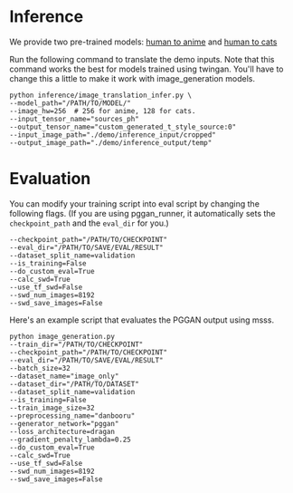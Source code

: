 # Inference

We provide two pre-trained models: [human to anime](https://drive.google.com/open?id=1dXfqAODQxB2uNhyQANtZICAjwhNMWnbl) and [human to cats](https://drive.google.com/open?id=1UJEqlH_1sfdmWs6MXKV4H69NGad0rdUB)

Run the following command to translate the demo inputs. Note that this command works the best for models trained using twingan. You'll have to change this a little to make it work with image_generation models.

```
python inference/image_translation_infer.py \
--model_path="/PATH/TO/MODEL/"
--image_hw=256  # 256 for anime, 128 for cats.
--input_tensor_name="sources_ph"
--output_tensor_name="custom_generated_t_style_source:0"
--input_image_path="./demo/inference_input/cropped"
--output_image_path="./demo/inference_output/temp"
```

# Evaluation

You can modify your training script into eval script by changing the following flags. (If you are using pggan_runner, it automatically sets the `checkpoint_path` and the `eval_dir` for you.)

```
--checkpoint_path="/PATH/TO/CHECKPOINT"
--eval_dir="/PATH/TO/SAVE/EVAL/RESULT"
--dataset_split_name=validation
--is_training=False
--do_custom_eval=True
--calc_swd=True
--use_tf_swd=False
--swd_num_images=8192
--swd_save_images=False
```

Here's an example script that evaluates the PGGAN output using msss.

```
python image_generation.py
--train_dir="/PATH/TO/CHECKPOINT"
--checkpoint_path="/PATH/TO/CHECKPOINT"
--eval_dir="/PATH/TO/SAVE/EVAL/RESULT"
--batch_size=32
--dataset_name="image_only"
--dataset_dir="/PATH/TO/DATASET"
--dataset_split_name=validation
--is_training=False
--train_image_size=32
--preprocessing_name="danbooru"
--generator_network="pggan"
--loss_architecture=dragan
--gradient_penalty_lambda=0.25
--do_custom_eval=True
--calc_swd=True
--use_tf_swd=False
--swd_num_images=8192
--swd_save_images=False
```


